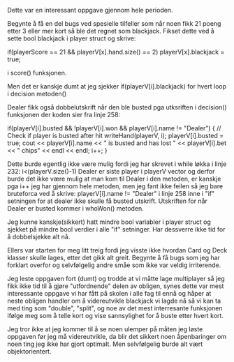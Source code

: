 Dette var en interessant oppgave gjennom hele perioden. 

Begynte å få en del bugs ved spesielle tilfeller som når noen fikk 21 poeng etter 3 eller mer kort 
så ble det regnet som blackjack. Fikset dette ved å sette bool blackjack i player struct og skrive:

if(playerScore == 21 && playerV[x].hand.size() == 2)
                playerV[x].blackjack = true;

 i score() funksjonen.
 
 Men det er kanskje dumt at jeg sjekker if(playerV[i].blackjack) for hvert loop i decision metoden() 

 
 Dealer fikk også dobbelutskrift når den ble busted pga utksriften i decision() funksjonen der koden sier fra linje 258:
 
 if(playerV[i].busted && !playerV[i].won && playerV[i].name != "Dealer") { // Check if player is busted after hit
                writeHand(playerV, i);
                playerV[i].busted = true;
                cout << playerV[i].name << " is busted and has lost " << playerV[i].bet << " chips" << endl << endl;
                i++;
            }
  
  Dette burde egentlig ikke være mulig fordi jeg har skrevet i while løkka i linje 232:
  i<(playerV.size()-1) 
  Dealer er siste player i playerV vector og derfor burde det ikke være mulig at man kom til Dealer i den metoden, 
  er kanskje pga i++ jeg har gjennom hele metoden, men jeg fant ikke feilen så jeg bare bruteforca ved å skrive:
  playerV[i].name != "Dealer" i linje 258 inne i "if" setningen for at dealer ikke skulle få busted utskrift.
  Utskriften for når Dealer er busted kommer i whoWon() metoden.
  
  
  Jeg kunne kanskje(sikkert) hatt mindre bool variabler i player struct og sjekket på mindre bool verdier i alle
  "if" setninger. Har dessverre ikke tid for å dobbelsjekke alt nå.
  
  Ellers var starten for meg litt treig fordi jeg visste ikke hvordan Card og Deck klasser skulle lages, etter det 
  gikk alt greit. Begynte å få bugs som jeg har forklart overfor og selvfølgelig andre småe som ikke var veldig
  irriterende. 
  
  Jeg leste oppgaven fort (dumt) og trodde at vi måtte lage multiplayer så jeg fikk ikke tid til å gjøre "utfordnende"
  delen av obligen, synes dette var mest interessante oppgave vi har fått på skolen i alle fag til ennå og håper at
  neste obligen handler om å videreutvikle blackjack vi lagde nå så vi kan ta med ting som "double", "split", og 
  noe av det mest interresante funksjonen ifølge meg som å telle kort og vise sannsylighet for å buste etter hvert kort.
  
  Jeg tror ikke at jeg kommer til å se noen ulemper på måten jeg løste oppgaven før jeg må videreutvikle, da
  blir det sikkert noen åpenbaringer om noen ting jeg ikke har gjort optimalt. Men selvfølgelig burde alt vært objektorientert.
  
 
 
